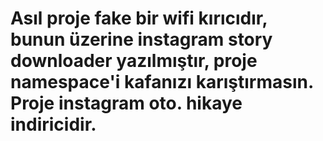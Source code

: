 # Asıl proje fake bir wifi kırıcıdır, bunun üzerine instagram story downloader yazılmıştır, proje namespace'i kafanızı karıştırmasın. Proje instagram oto. hikaye indiricidir.
